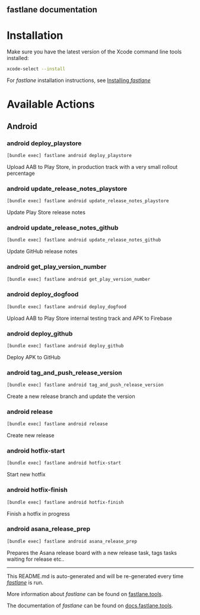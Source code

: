 fastlane documentation
----

# Installation

Make sure you have the latest version of the Xcode command line tools installed:

```sh
xcode-select --install
```

For _fastlane_ installation instructions, see [Installing _fastlane_](https://docs.fastlane.tools/#installing-fastlane)

# Available Actions

## Android

### android deploy_playstore

```sh
[bundle exec] fastlane android deploy_playstore
```

Upload AAB to Play Store, in production track with a very small rollout percentage

### android update_release_notes_playstore

```sh
[bundle exec] fastlane android update_release_notes_playstore
```

Update Play Store release notes

### android update_release_notes_github

```sh
[bundle exec] fastlane android update_release_notes_github
```

Update GitHub release notes

### android get_play_version_number

```sh
[bundle exec] fastlane android get_play_version_number
```



### android deploy_dogfood

```sh
[bundle exec] fastlane android deploy_dogfood
```

Upload AAB to Play Store internal testing track and APK to Firebase

### android deploy_github

```sh
[bundle exec] fastlane android deploy_github
```

Deploy APK to GitHub

### android tag_and_push_release_version

```sh
[bundle exec] fastlane android tag_and_push_release_version
```

Create a new release branch and update the version

### android release

```sh
[bundle exec] fastlane android release
```

Create new release

### android hotfix-start

```sh
[bundle exec] fastlane android hotfix-start
```

Start new hotfix

### android hotfix-finish

```sh
[bundle exec] fastlane android hotfix-finish
```

Finish a hotfix in progress

### android asana_release_prep

```sh
[bundle exec] fastlane android asana_release_prep
```

Prepares the Asana release board with a new release task, tags tasks waiting for release etc..

----

This README.md is auto-generated and will be re-generated every time [_fastlane_](https://fastlane.tools) is run.

More information about _fastlane_ can be found on [fastlane.tools](https://fastlane.tools).

The documentation of _fastlane_ can be found on [docs.fastlane.tools](https://docs.fastlane.tools).
